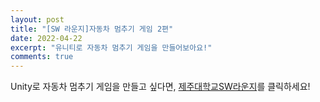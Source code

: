 ```yaml
---
layout: post
title: "[SW 라운지]자동차 멈추기 게임 2편"
date: 2022-04-22
excerpt: "유니티로 자동차 멈추기 게임을 만들어보아요!"
comments: true
---
```


Unity로 자동차 멈추기 게임을 만들고 싶다면, [제주대학교SW라운지](https://www.youtube.com/watch?v=LtMicgSDWYA)를 클릭하세요!
